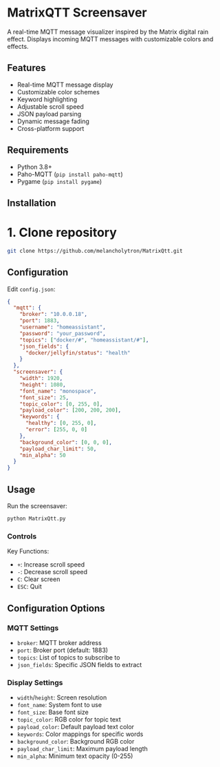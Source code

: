 
# MatrixQTT Screensaver

A real-time MQTT message visualizer inspired by the Matrix digital rain effect. Displays incoming MQTT messages with customizable colors and effects.



## Features

- Real-time MQTT message display
- Customizable color schemes
- Keyword highlighting
- Adjustable scroll speed
- JSON payload parsing
- Dynamic message fading
- Cross-platform support

## Requirements

- Python 3.8+
- Paho-MQTT (`pip install paho-mqtt`)
- Pygame (`pip install pygame`)

## Installation


# 1. Clone repository

```sh
git clone https://github.com/melancholytron/MatrixQtt.git
```

## Configuration

Edit `config.json`:

```json
{
  "mqtt": {
    "broker": "10.0.0.18",
    "port": 1883,
    "username": "homeassistant",
    "password": "your_password",
    "topics": ["docker/#", "homeassistant/#"],
    "json_fields": {
      "docker/jellyfin/status": "health"
    }
  },
  "screensaver": {
    "width": 1920,
    "height": 1080,
    "font_name": "monospace",
    "font_size": 25,
    "topic_color": [0, 255, 0],
    "payload_color": [200, 200, 200],
    "keywords": {
      "healthy": [0, 255, 0],
      "error": [255, 0, 0]
    },
    "background_color": [0, 0, 0],
    "payload_char_limit": 50,
    "min_alpha": 50
  }
}
```

## Usage

Run the screensaver:

```sh
python MatrixQtt.py
```

### Controls

Key Functions:

- `+`: Increase scroll speed
- `-`: Decrease scroll speed
- `C`: Clear screen
- `ESC`: Quit

## Configuration Options

### MQTT Settings

-   `broker`: MQTT broker address
-   `port`: Broker port (default: 1883)
-   `topics`: List of topics to subscribe to
-   `json_fields`: Specific JSON fields to extract
    

### Display Settings

-   `width`/`height`: Screen resolution
-   `font_name`: System font to use    
-   `font_size`: Base font size
-   `topic_color`: RGB color for topic text
-   `payload_color`: Default payload text color
-   `keywords`: Color mappings for specific words
-   `background_color`: Background RGB color
-   `payload_char_limit`: Maximum payload length
-   `min_alpha`: Minimum text opacity (0-255)
